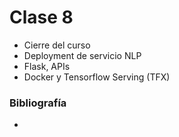 # Clase 8
* Cierre del curso
* Deployment de servicio NLP
* Flask, APIs
* Docker y Tensorflow Serving (TFX)
### Bibliografía
* 